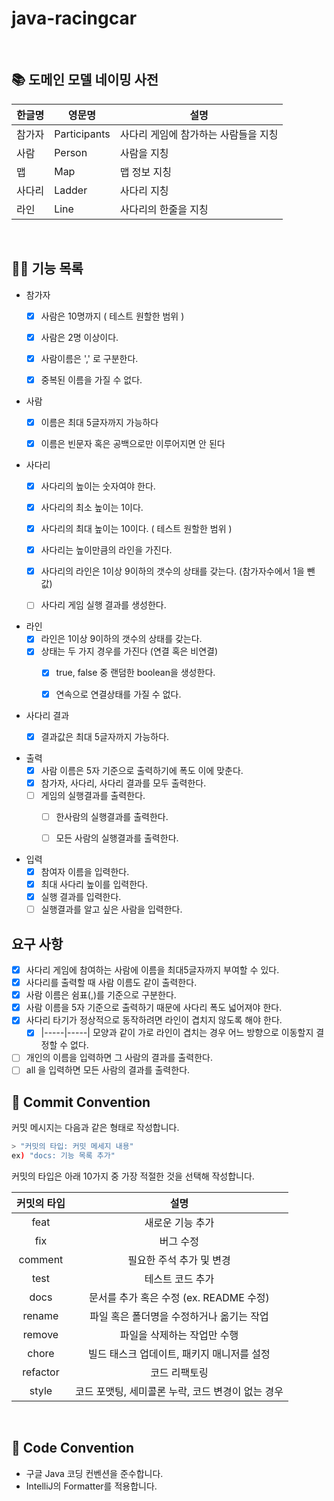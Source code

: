 # java-racingcar

<br>

## 📚 도메인 모델 네이밍 사전

| 한글명   | 영문명          | 설명                  |
|-------|--------------|---------------------|
| 참가자   | Participants | 사다리 게임에 참가하는 사람들을 지칭 |
| 사람    | Person       | 사람을 지칭              |
| 맵     | Map          | 맵 정보 지칭             |
| 사다리   | Ladder       | 사다리 지칭              |
| 라인    | Line         | 사다리의 한줄을 지칭         |

<br>

## 👨‍🍳 기능 목록

- 참가자
    - [x] 사람은 10명까지 ( 테스트 원할한 범위 )
    - [x] 사람은 2명 이상이다.
    - [x] 사람이름은 ',' 로 구분한다.
    - [x] 중복된 이름을 가질 수 없다.


- 사람
    - [x] 이름은 최대 5글자까지 가능하다
    - [x] 이름은 빈문자 혹은 공백으로만 이루어지면 안 된다


- 사다리
    - [x] 사다리의 높이는 숫자여야 한다.
    - [x] 사다리의 최소 높이는 1이다.
    - [x] 사다리의 최대 높이는 10이다. ( 테스트 원할한 범위 )
    - [x] 사다리는 높이만큼의 라인을 가진다.
    - [x] 사다리의 라인은 1이상 9이하의 갯수의 상태를 갖는다. (참가자수에서 1을 뺀 값)
    - [ ] 사다리 게임 실행 결과를 생성한다.


- 라인
    - [x] 라인은 1이상 9이하의 갯수의 상태를 갖는다.
    - [x] 상태는 두 가지 경우를 가진다 (연결 혹은 비연결)
        - [x] true, false 중 랜덤한 boolean을 생성한다.
        - [x] 연속으로 연결상태를 가질 수 없다.


- 사다리 결과
    - [x] 결과값은 최대 5글자까지 가능하다.


- 출력
    - [x] 사람 이름은 5자 기준으로 출력하기에 폭도 이에 맞춘다.
    - [x] 참가자, 사다리, 사다리 결과를 모두 출력한다.
    - [ ] 게임의 실행결과를 출력한다.
        - [ ] 한사람의 실행결과를 출력한다.
        - [ ] 모든 사람의 실행결과를 출력한다.


- 입력
    - [x] 참여자 이름을 입력한다.
    - [x] 최대 사다리 높이를 입력한다.
    - [x] 실행 결과를 입력한다.
    - [ ] 실행결과를 알고 싶은 사람을 입력한다.

## 요구 사항

- [x] 사다리 게임에 참여하는 사람에 이름을 최대5글자까지 부여할 수 있다.
- [x] 사다리를 출력할 때 사람 이름도 같이 출력한다.
- [x] 사람 이름은 쉼표(,)를 기준으로 구분한다.
- [x] 사람 이름을 5자 기준으로 출력하기 때문에 사다리 폭도 넓어져야 한다.
- [x] 사다리 타기가 정상적으로 동작하려면 라인이 겹치지 않도록 해야 한다.
    - [x] |-----|-----| 모양과 같이 가로 라인이 겹치는 경우 어느 방향으로 이동할지 결정할 수 없다.
      <br>
- [ ] 개인의 이름을 입력하면 그 사람의 결과를 출력한다.
- [ ] all 을 입력하면 모든 사람의 결과를 출력한다.

## 📌 Commit Convention

커밋 메시지는 다음과 같은 형태로 작성합니다.

```Bash
> "커밋의 타입: 커밋 메세지 내용"
ex) "docs: 기능 목록 추가"
```

커밋의 타입은 아래 10가지 중 가장 적절한 것을 선택해 작성합니다.

| 커밋의 타입 |                       설명                        |
| :---------: | :-----------------------------------------------: |
|    feat     |                 새로운 기능 추가                  |
|     fix     |                     버그 수정                     |
|   comment   |             필요한 주석 추가 및 변경              |
|    test     |                 테스트 코드 추가                  |
|    docs     |      문서를 추가 혹은 수정 (ex. README 수정)      |
|   rename    |     파일 혹은 폴더명을 수정하거나 옮기는 작업     |
|   remove    |            파일을 삭제하는 작업만 수행            |
|    chore    |    빌드 태스크 업데이트, 패키지 매니저를 설정     |
|  refactor   |                   코드 리팩토링                   |
|    style    | 코드 포맷팅, 세미콜론 누락, 코드 변경이 없는 경우 |

<br>

## 📌 Code Convention

- 구글 Java 코딩 컨벤션을 준수합니다.
- IntelliJ의 Formatter를 적용합니다.
